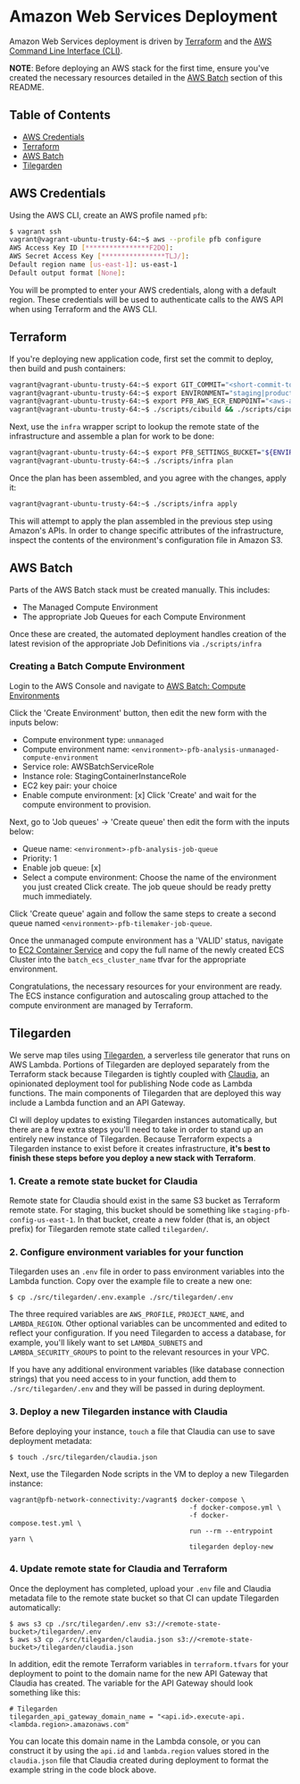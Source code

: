 # Amazon Web Services Deployment

Amazon Web Services deployment is driven by [Terraform](https://terraform.io/) and the [AWS Command Line Interface (CLI)](http://aws.amazon.com/cli/).

**NOTE**: Before deploying an AWS stack for the first time, ensure you've created the necessary resources detailed in the [AWS Batch](#aws-batch) section of this README.

## Table of Contents

* [AWS Credentials](#aws-credentials)
* [Terraform](#terraform)
* [AWS Batch](#aws-batch)
* [Tilegarden](#tilegarden)

## AWS Credentials

Using the AWS CLI, create an AWS profile named `pfb`:

```bash
$ vagrant ssh
vagrant@vagrant-ubuntu-trusty-64:~$ aws --profile pfb configure
AWS Access Key ID [****************F2DQ]:
AWS Secret Access Key [****************TLJ/]:
Default region name [us-east-1]: us-east-1
Default output format [None]:
```

You will be prompted to enter your AWS credentials, along with a default region. These credentials will be used to authenticate calls to the AWS API when using Terraform and the AWS CLI.

## Terraform

If you're deploying new application code, first set the commit to deploy, then build and push containers:
```bash
vagrant@vagrant-ubuntu-trusty-64:~$ export GIT_COMMIT="<short-commit-to-deploy>"
vagrant@vagrant-ubuntu-trusty-64:~$ export ENVIRONMENT="staging|production"
vagrant@vagrant-ubuntu-trusty-64:~$ export PFB_AWS_ECR_ENDPOINT="<aws-account-id>.dkr.ecr.us-east-1.amazonaws.com"
vagrant@vagrant-ubuntu-trusty-64:~$ ./scripts/cibuild && ./scripts/cipublish
```

Next, use the `infra` wrapper script to lookup the remote state of the infrastructure and assemble a plan for work to be done:

```bash
vagrant@vagrant-ubuntu-trusty-64:~$ export PFB_SETTINGS_BUCKET="${ENVIRONMENT}-pfb-config-us-east-1"
vagrant@vagrant-ubuntu-trusty-64:~$ ./scripts/infra plan
```

Once the plan has been assembled, and you agree with the changes, apply it:

```bash
vagrant@vagrant-ubuntu-trusty-64:~$ ./scripts/infra apply
```
This will attempt to apply the plan assembled in the previous step using Amazon's APIs. In order to change specific attributes of the infrastructure, inspect the contents of the environment's configuration file in Amazon S3.

## AWS Batch

Parts of the AWS Batch stack must be created manually. This includes:
- The Managed Compute Environment
- The appropriate Job Queues for each Compute Environment

Once these are created, the automated deployment handles creation of the latest revision of the appropriate Job Definitions via `./scripts/infra`

### Creating a Batch Compute Environment

Login to the AWS Console and navigate to [AWS Batch: Compute Environments](https://console.aws.amazon.com/batch/home?region=us-east-1#/compute-environments)

Click the 'Create Environment' button, then edit the new form with the inputs below:
- Compute environment type: `unmanaged`
- Compute environment name: `<environment>-pfb-analysis-unmanaged-compute-environment`
- Service role: AWSBatchServiceRole
- Instance role: StagingContainerInstanceRole
- EC2 key pair: your choice
- Enable compute environment: [x]
Click 'Create' and wait for the compute environment to provision.

Next, go to 'Job queues' -> 'Create queue' then edit the form with the inputs below:
- Queue name: `<environment>-pfb-analysis-job-queue`
- Priority: 1
- Enable job queue: [x]
- Select a compute environment: Choose the name of the environment you just created
Click create. The job queue should be ready pretty much immediately.

Click 'Create queue' again and follow the same steps to create a second queue named `<environment>-pfb-tilemaker-job-queue`.

Once the unmanaged compute environment has a 'VALID' status, navigate to [EC2 Container Service](https://console.aws.amazon.com/ecs/home?region=us-east-1) and copy the full name of the newly created ECS Cluster into the `batch_ecs_cluster_name` tfvar for the appropriate environment.

Congratulations, the necessary resources for your environment are ready. The ECS instance configuration and autoscaling group attached to the compute environment are managed by Terraform.

## Tilegarden

We serve map tiles using [Tilegarden](https://github.com/azavea/tilegarden), a
serverless tile generator that runs on AWS Lambda. Portions of Tilegarden
are deployed separately from the Terraform stack because Tilegarden
is tightly coupled with [Claudia](https://claudiajs.com/), an opinionated
deployment tool for publishing Node code as Lambda functions. The main
components of Tilegarden that are deployed this way include a Lambda function
and an API Gateway.

CI will deploy updates to existing Tilegarden instances automatically, but there are
a few extra steps you'll need to take in order to stand up an entirely new
instance of Tilegarden. Because Terraform expects a Tilegarden instance to
exist before it creates infrastructure, **it's best to finish these steps before
you deploy a new stack with Terraform**.

### 1. Create a remote state bucket for Claudia

Remote state for Claudia should exist in the same S3 bucket as Terraform remote
state. For staging, this bucket should be something like `staging-pfb-config-us-east-1`.
In that bucket, create a new folder (that is, an object prefix) for
Tilegarden remote state called `tilegarden/`.

### 2. Configure environment variables for your function

Tilegarden uses an `.env` file in order to pass environment variables into
the Lambda function. Copy over the example file to create a new one:

```
$ cp ./src/tilegarden/.env.example ./src/tilegarden/.env
```

The three required variables are `AWS_PROFILE`, `PROJECT_NAME`, and
`LAMBDA_REGION`. Other optional variables can be uncommented and edited to
reflect your configuration. If you need Tilegarden to access a database, for
example, you'll likely want to set `LAMBDA_SUBNETS` and `LAMBDA_SECURITY_GROUPS` to point
to the relevant resources in your VPC.

If you have any additional environment variables (like database connection
strings) that you need access to in your function, add them to `./src/tilegarden/.env`
and they will be passed in during deployment.

### 3. Deploy a new Tilegarden instance with Claudia

Before deploying your instance, `touch` a file that Claudia can use to save
deployment metadata:

```
$ touch ./src/tilegarden/claudia.json
```

Next, use the Tilegarden Node scripts in the VM to deploy a new Tilegarden instance:

```
vagrant@pfb-network-connectivity:/vagrant$ docker-compose \
                                             -f docker-compose.yml \
                                             -f docker-compose.test.yml \
                                             run --rm --entrypoint yarn \
                                             tilegarden deploy-new
```

### 4. Update remote state for Claudia and Terraform

Once the deployment has completed, upload your `.env` file and Claudia metadata
file to the remote state bucket so that CI can update Tilegarden automatically:

```
$ aws s3 cp ./src/tilegarden/.env s3://<remote-state-bucket>/tilegarden/.env
$ aws s3 cp ./src/tilegarden/claudia.json s3://<remote-state-bucket>/tilegarden/claudia.json
```

In addition, edit the remote Terraform variables in `terraform.tfvars` for your
deployment to point to the domain name for the new API Gateway that Claudia has created.
The variable for the API Gateway should look something like this:

```hcl
# Tilegarden
tilegarden_api_gateway_domain_name = "<api.id>.execute-api.<lambda.region>.amazonaws.com"
```

You can locate this domain name in the Lambda console, or you can construct it
by using the `api.id` and `lambda.region` values stored in the `claudia.json` file
that Claudia created during deployment to format the example string in the
code block above.
